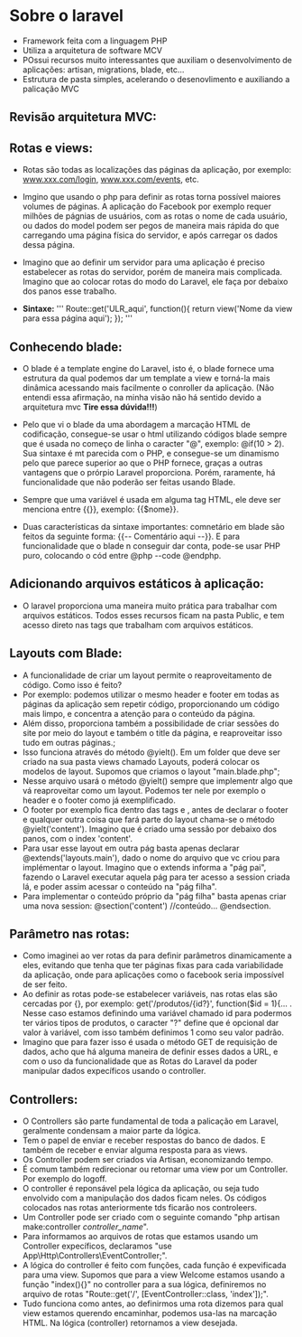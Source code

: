 # Sobre o laravel

* Framework feita com a linguagem PHP  
* Utiliza a arquitetura de software MCV  
* POssui recursos muito interessantes que auxiliam o desenvolvimento de aplicações: artisan, migrations, blade, etc...  
* Estrutura de pasta simples, acelerando o desenovlimento e auxiliando a palicação MVC  

## Revisão arquitetura MVC:



## Rotas e views:

* Rotas são todas as localizações das páginas da aplicação, por exemplo: www.xxx.com/login, www.xxx.com/events, etc.  

* Imgino que usando o php para definir as rotas torna possível maiores volumes de páginas. A aplicação do Facebook por exemplo requer milhões de págnias de usuários, com as rotas o nome de cada usuário, ou dados do model podem ser pegos de maneira mais rápida do que carregando uma página física do servidor, e após carregar os dados dessa página.

* Imagino que ao definir um servidor para uma aplicação é preciso estabelecer as rotas do servidor, porém de maneira mais complicada. Imagino que ao colocar rotas do modo do Laravel, ele faça por debaixo dos panos esse trabalho.

* **Sintaxe:** '''
                Route::get('ULR_aqui', function(){
                    return view('Nome da view para essa página aqui');
                });
               '''

## Conhecendo blade:
* O blade é a template engine do Laravel, isto é, o blade fornece uma estrutura da qual podemos dar um template a view e torná-la mais dinâmica acessando mais facilmente o conroller da aplicação. (Não entendi essa afirmação, na minha visão não há sentido devido a arquitetura mvc **Tire essa dúvida!!!**)

* Pelo que vi o blade da uma abordagem a marcação HTML de codificação, consegue-se usar o html utilizando códigos blade sempre que é usada no começo de linha o caracter "@", exemplo: @if(10 > 2). Sua sintaxe é mt parecida com o PHP, e consegue-se um dinamismo pelo que parece superior ao que o PHP fornece, graças a outras vantagens que o prórpio Laravel proporciona. Porém, raramente, há funcionalidade que não poderão ser feitas usando Blade.

* Sempre que uma variável é usada em alguma tag HTML, ele deve ser menciona entre {{}}, exemplo: {{$nome}}.

* Duas características da sintaxe importantes: comnetário em blade são feitos da seguinte forma: {{-- Comentário aqui --}}. E para funcionalidade que o blade n conseguir dar conta, pode-se usar PHP puro, colocando o cód entre @php --code @endphp.

## Adicionando arquivos estáticos à aplicação:
* O laravel proporciona uma maneira muito prática para trabalhar com arquivos estáticos. Todos esses recursos ficam na pasta Public, e tem acesso direto nas tags que trabalham com arquivos estáticos.

## Layouts com Blade:
* A funcionalidade de criar um layout permite o reaproveitamento de código. Como isso é feito?
* Por exemplo: podemos utilizar o mesmo header e footer em todas as páginas da aplicação sem repetir código, proporcionando um código mais limpo, e concentra a atenção para o conteúdo da página.
* Além disso, proporciona também a possibilidade de criar sessões do site por meio do layout e também o title da página, e reaproveitar isso tudo em outras páginas.;
* Isso funciona através do método @yielt(). Em um folder que deve ser criado na sua pasta views chamado Layouts, poderá colocar os modelos de layout. Supomos que criamos o layout "main.blade.php";
* Nesse arquivo usará o método @yielt() sempre que implementr algo que vá reaproveitar como um layout. Podemos ter nele por exemplo o header e o footer como já exemplificado.
* O footer por exemplo fica dentro das tags <body> e </body>, antes de declarar o footer e qualquer outra coisa que fará parte do layout chama-se o método @yielt('content'). Imagino que é criado uma sessão por debaixo dos panos, com o index 'content'.
* Para usar esse layout em outra pág basta apenas declarar @extends('layouts.main'), dado o nome do arquivo que vc criou para implémentar o layout. Imagino que o extends informa a "pág pai", fazendo o Laravel executar aquela pág para ter acesso a session criada lá, e poder assim acessar o conteúdo na "pág filha".
* Para implementar o conteúdo próprio da "pág filha" basta apenas criar uma nova session: @section('content') //conteúdo... @endsection.

## Parâmetro nas rotas:
* Como imaginei ao ver rotas da para definir parâmetros dinamicamente a eles, evitando que tenha que ter páginas fixas para cada variabilidade da aplicação, onde para aplicações como o facebook seria impossível de ser feito.
* Ao definir as rotas pode-se estabelecer variáveis, nas rotas elas são cercadas por {}, por exemplo: get('/produtos/{id?}', function($id = 1){... . Nesse caso estamos definindo uma variável chamado id para podermos ter vários tipos de produtos, o caracter "?" define que é opcional dar valor à variável, com isso também definimos 1 como seu valor padrão.
* Imagino que para fazer isso é usada o método GET de requisição de dados, acho que há alguma maneira de definir esses dados a URL, e com o uso da funcionalidade que as Rotas do Laravel da poder manipular dados expecíficos usando o controller.

## Controllers:
* O Controllers são parte fundamental de toda a palicação em Laravel, geralmente condensam a maior parte da lógica. 
* Tem o papel de enviar e receber respostas do banco de dados. E também de receber e enviar alguma resposta para as views.
* Os Controller podem ser criados via Artisan, economizando tempo.
* É comum também redirecionar ou retornar uma view por um Controller. Por exemplo do logoff.
* O controller é reponsável pela lógica da aplicação, ou seja tudo envolvido com a manipulação dos dados ficam neles. Os códigos colocados nas rotas anteriormente tds ficarão nos controleers.
* Um Controller pode ser criado com o seguinte comando "php artisan make:controller *controller_name*".
* Para informamos ao arquivos de rotas que estamos usando um Controller expecíficos, declaramos "use App\Http\Controllers\EventController;".
* A lógica do controller é feito com funções, cada função é expevificada para uma view. Supomos que para a view Welcome estamos usando a função "index(){}" no controller para a sua lógica, definiremos no arquivo de rotas "Route::get('/', [EventController::class, 'index']);".
* Tudo funciona como antes, ao definirmos uma rota dizemos para qual view estamos querendo encaminhar, podemos usa-las na marcação HTML. Na lógica (controller) retornamos a view desejada.

